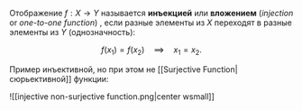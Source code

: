 
Отображение $f: X \to Y$ называется **инъекцией** или **вложением** (*injection* or *one-to-one function*) , если разные элементы из $X$ переходят в разные элементы из $Y$ (однозначность):  

$$
f(x_1) = f(x_2) \quad \implies \quad x_1 = x_2.
$$

Пример инъективной, но при этом не [[Surjective Function|сюрьективной]] функции:

![[injective non-surjective function.png|center wsmall]]
